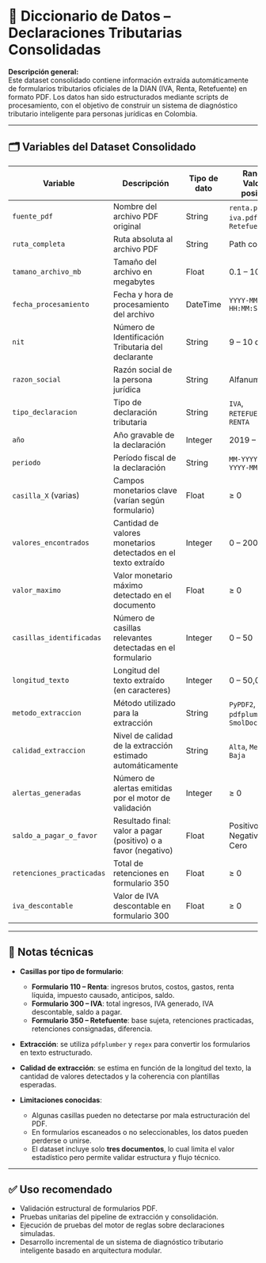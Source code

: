 # 📘 Diccionario de Datos – Declaraciones Tributarias Consolidadas

**Descripción general:**  
Este dataset consolidado contiene información extraída automáticamente de formularios tributarios oficiales de la DIAN (IVA, Renta, Retefuente) en formato PDF. Los datos han sido estructurados mediante scripts de procesamiento, con el objetivo de construir un sistema de diagnóstico tributario inteligente para personas jurídicas en Colombia.

---

## 🗂️ Variables del Dataset Consolidado

| Variable                  | Descripción                                                                 | Tipo de dato | Rango / Valores posibles               | Fuente de datos                              |
|--------------------------|------------------------------------------------------------------------------|--------------|----------------------------------------|----------------------------------------------|
| `fuente_pdf`             | Nombre del archivo PDF original                                              | String       | `renta.pdf`, `iva.pdf`, `Retefuente.pdf` | Archivos PDF de declaraciones                |
| `ruta_completa`          | Ruta absoluta al archivo PDF                                                 | String       | Path completo                          | Sistema de archivos                          |
| `tamano_archivo_mb`      | Tamaño del archivo en megabytes                                              | Float        | 0.1 – 10.0                              | Metadatos del archivo                        |
| `fecha_procesamiento`    | Fecha y hora de procesamiento del archivo                                    | DateTime     | `YYYY-MM-DD HH:MM:SS`                   | Sistema de procesamiento                     |
| `nit`                    | Número de Identificación Tributaria del declarante                           | String       | 9 – 10 dígitos                          | Formulario DIAN                              |
| `razon_social`           | Razón social de la persona jurídica                                          | String       | Alfanumérico                            | Formulario DIAN                              |
| `tipo_declaracion`       | Tipo de declaración tributaria                                               | String       | `IVA`, `RETEFUENTE`, `RENTA`           | Análisis del formulario                      |
| `año`                    | Año gravable de la declaración                                               | Integer      | 2019 – 2025                             | Formulario DIAN                              |
| `periodo`                | Período fiscal de la declaración                                             | String       | `MM-YYYY` o `YYYY-MM`                   | Formulario DIAN                              |
| `casilla_X` (varias)     | Campos monetarios clave (varían según formulario)                            | Float        | ≥ 0                                     | Casillas específicas de cada formulario      |
| `valores_encontrados`    | Cantidad de valores monetarios detectados en el texto extraído               | Integer      | 0 – 200                                 | Extracción de texto                          |
| `valor_maximo`           | Valor monetario máximo detectado en el documento                             | Float        | ≥ 0                                     | Análisis de texto                            |
| `casillas_identificadas` | Número de casillas relevantes detectadas en el formulario                    | Integer      | 0 – 50                                  | Análisis de formulario                       |
| `longitud_texto`         | Longitud del texto extraído (en caracteres)                                  | Integer      | 0 – 50,000                              | Extracción de PDF                            |
| `metodo_extraccion`      | Método utilizado para la extracción                                           | String       | `PyPDF2`, `pdfplumber`, `SmolDocling`   | Sistema de procesamiento                     |
| `calidad_extraccion`     | Nivel de calidad de la extracción estimado automáticamente                   | String       | `Alta`, `Media`, `Baja`                 | Evaluación automática basada en métricas     |
| `alertas_generadas`      | Número de alertas emitidas por el motor de validación                        | Integer      | ≥ 0                                     | Motor de reglas                              |
| `saldo_a_pagar_o_favor`  | Resultado final: valor a pagar (positivo) o a favor (negativo)               | Float        | Positivo / Negativo / Cero              | Casillas de cálculo o campo específico       |
| `retenciones_practicadas`| Total de retenciones en formulario 350                                       | Float        | ≥ 0                                     | Casilla correspondiente                      |
| `iva_descontable`        | Valor de IVA descontable en formulario 300                                   | Float        | ≥ 0                                     | Casilla correspondiente                      |

---

## 📝 Notas técnicas

- **Casillas por tipo de formulario**:
  - **Formulario 110 – Renta**: ingresos brutos, costos, gastos, renta líquida, impuesto causado, anticipos, saldo.
  - **Formulario 300 – IVA**: total ingresos, IVA generado, IVA descontable, saldo a pagar.
  - **Formulario 350 – Retefuente**: base sujeta, retenciones practicadas, retenciones consignadas, diferencia.

- **Extracción**: se utiliza `pdfplumber` y `regex` para convertir los formularios en texto estructurado.

- **Calidad de extracción**: se estima en función de la longitud del texto, la cantidad de valores detectados y la coherencia con plantillas esperadas.

- **Limitaciones conocidas**:
  - Algunas casillas pueden no detectarse por mala estructuración del PDF.
  - En formularios escaneados o no seleccionables, los datos pueden perderse o unirse.
  - El dataset incluye solo **tres documentos**, lo cual limita el valor estadístico pero permite validar estructura y flujo técnico.

---

## ✅ Uso recomendado

- Validación estructural de formularios PDF.
- Pruebas unitarias del pipeline de extracción y consolidación.
- Ejecución de pruebas del motor de reglas sobre declaraciones simuladas.
- Desarrollo incremental de un sistema de diagnóstico tributario inteligente basado en arquitectura modular.